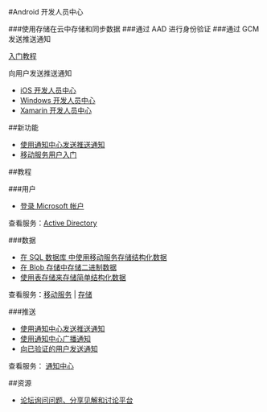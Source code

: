 <properties pageTitle="移动服务-Android - Azure 微软云" metakeywords="" description="" services="" documentationCenter="Android" authors="" manager="Tiffena" editor="EricChen"/>
  
<tags ms.service="mobile-services" ms.date="" wacn.date="11/02/2015"/>



#Android 开发人员中心

###使用存储在云中存储和同步数据
###通过 AAD 进行身份验证</h3>
###通过 GCM 发送推送通知</h3>

[入门教程](/documentation/articles/mobile-services-android-get-started)

向用户发送推送通知

- [iOS 开发人员中心](/develop/mobile/ios)
- [Windows 开发人员中心](/develop/mobile/windows)
- [Xamarin 开发人员中心](/develop/mobile/xamarin)

##新功能

<!--- [使用 Active Directory 登录和访问资源](/documentation/articles/mobile-services-dotnet-backend-android-ad-authentication)-->
- [使用通知中心发送推送通知](/documentation/articles/notification-hubs-android-get-started)
- [移动服务用户入门](/documentation/articles/mobile-services-android-get-started-users)

<!--
- [使用 New Relic 监视移动服务](/documentation/articles/store-new-relic-mobile-services-monitor)
-->

##教程

###用户

- [登录 Microsoft 帐户](/documentation/articles/mobile-services-android-get-started-users)
<!--- [使用 Active Directory 登录和访问资源](/documentation/articles/mobile-services-dotnet-backend-android-ad-authentication)-->
<!--- [代表用户访问 SharePoint](/documentation/articles/mobile-services-dotnet-backend-calling-sharepoint-on-behalf-of-user)-->

查看服务：[Active Directory](https://github.com/AzureAD)

###数据</h3>

- [在 SQL 数据库 中使用移动服务存储结构化数据](/documentation/articles/mobile-services-android-get-started-data)
- [在 Blob 存储中存储二进制数据](/documentation/articles/storage-java-how-to-use-blob-storage)
- [使用表存储来存储简单结构化数据](/documentation/articles/storage-java-how-to-use-table-storage)

查看服务：[移动服务](/documentation/services/mobile-services) | [存储](/documentation/services/storage)

###推送

- [使用通知中心发送推送通知](/documentation/articles/notification-hubs-android-get-started)
- [使用通知中心广播通知](/documentation/articles/notification-hubs-aspnet-backend-android-breaking-news)
- [向已验证的用户发送通知](/documentation/articles/mobile-services-javascript-backend-android-push-notifications-app-users)

查看服务： [通知中心](/documentation/services/notification-hubs)

<!--
###分析</h3>


- [使用 New Relic 监视移动服务](/documentation/articles/store-new-relic-mobile-services-monitor)

查看服务： <a href="http://www.capptain.com/">Capptain</a>
-->

##资源

<!--
- [Android 参考查找针对客户端库和服务器脚本的文档](/develop/mobile/reference-android)
- [Android 示例了解丰富的可下载示例应用程序](/develop/mobile/android-samples)
-->

- [论坛询问问题、分享见解和讨论平台](https://social.msdn.microsoft.com/Forums/zh-CN/home?forum=windowsazurezhchs)

